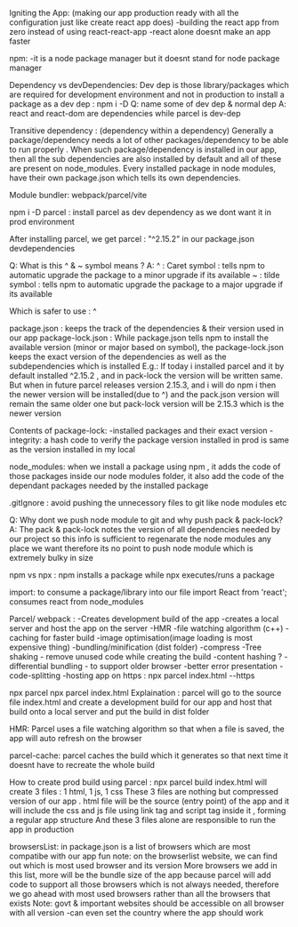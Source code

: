 Igniting the App:
(making our app production ready with all the configuration just like create react app does)
-building the react app from zero instead of using react-react-app
-react alone doesnt make an app faster

npm:
-it is a node package manager but it doesnt stand for node package manager

Dependency vs devDependencies:
Dev dep is those library/packages which are required for development environment and not in production
to install a package as a dev dep : npm i -D <package>
Q: name some of dev dep & normal dep
A: react and react-dom are dependencies while parcel is dev-dep

Transitive dependency : (dependency within a dependency)
Generally a package/dependency needs a lot of other packages/dependency to be able to run properly . When such package/dependency is installed in our app, then all the sub dependencies are also installed by default and all of these are present on node_modules.
Every installed package in node modules, have their own package.json which tells its own dependencies.

Module bundler:
webpack/parcel/vite

npm i -D parcel : install parcel as dev dependency as we dont want it in prod environment

After installing parcel, we get parcel : "^2.15.2" in our package.json devdependencies

Q: What is this ^ & ~ symbol means ?
A:
^ : Caret symbol : tells npm to automatic upgrade the package to a minor upgrade if its available
~ : tilde symbol : tells npm to automatic upgrade the package to a major upgrade if its available

Which is safer to use : ^ 

package.json : keeps the track of the dependencies & their version used in our app
package-lock.json :
While package.json tells npm to install the available version (minor or major based on symbol), the package-lock.json keeps the exact version of the dependencies as well as the subdependencies which is installed 
E.g.: If today i installed parcel and it by default installed ^2.15.2 , and in pack-lock the version will be written same. 
But when in future parcel releases version 2.15.3, and i will do npm i then the newer version will be installed(due to ^) and the pack.json version will remain the same older one but pack-lock version will be 2.15.3 which is the newer version

Contents of package-lock:
-installed packages and their exact version
-integrity: a hash code to verify the package version installed in prod is same as the version installed in my local

node_modules:
when we install a package using npm , it adds the code of those packages inside our node modules folder, it also add the code of the dependant packages needed by the installed package

.gitIgnore : avoid pushing the unnecessory files to git like node modules etc 

Q: Why dont we push node module to git and why push pack & pack-lock?
A: The pack & pack-lock notes the version of all dependencies needed by our project so this info is sufficient to regenarate the node modules any place we want therefore its no point to push node module which is extremely bulky in size

npm vs npx :
npm installs a package while npx executes/runs a package

import:
to consume a package/library into our file
import React from 'react'; consumes react from node_modules

Parcel/ webpack :
-Creates development build of the app
-creates a local server and host the app on the server
-HMR
-file watching algorithm (c++)
-caching for faster build
-image optimisation(image loading is most expensive thing)
-bundling/minification (dist folder)
-compress
-Tree shaking - remove unused code while creating the build
-content hashing ?
-differential bundling - to support older browser
-better error presentation
-code-splitting
-hosting app on https : npx parcel index.html --https 

npx parcel <starting point of app>
npx parcel index.html
Explaination : parcel will go to the source file index.html and create a development build for our app and host that build onto a local server and put the build in dist folder

HMR:
Parcel uses a file watching algorithm so that when a file is saved, the app will auto refresh on the browser

parcel-cache: 
parcel caches the build which it generates so that next time it doesnt have to recreate the whole build

How to create prod build using parcel : npx parcel build index.html
will create 3 files : 1 html, 1 js, 1 css
These 3 files are nothing but compressed version of our app .
html file will be the source (entry point) of the app and it will include the css and js file using link tag and script tag inside it , forming a regular app structure
And these 3 files alone are responsible to run the app in production

browsersList: in package.json
is a list of browsers which are most compatibe with our app
fun note: on the browserlist website, we can find out which is most used browser and its version
More browsers we add in this list, more will be the bundle size of the app because parcel will add code to support all those browsers which is not always needed, therefore we go ahead with most used browsers rather than all the browsers that exists 
Note: govt & important websites should be accessible on all browser with all version
-can even set the country where the app should work